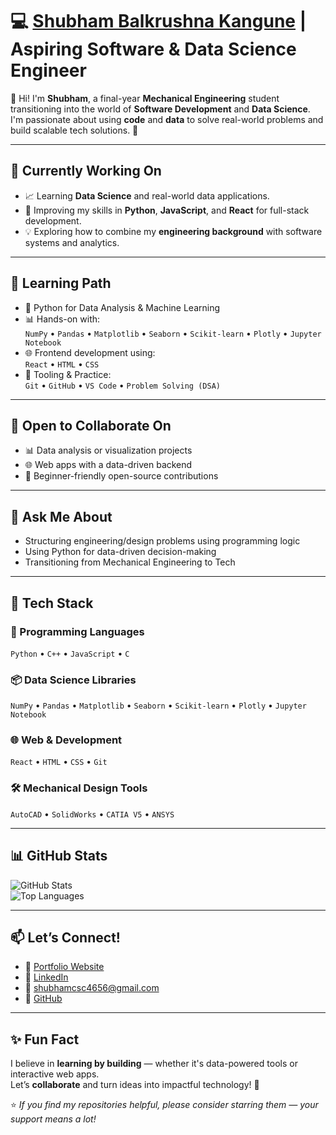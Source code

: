 # 💻 [Shubham Balkrushna Kangune](https://shubhamkangune-portfolio.vercel.app/) | Aspiring Software & Data Science Engineer

👋 Hi! I'm **Shubham**, a final-year **Mechanical Engineering** student transitioning into the world of **Software Development** and **Data Science**. I'm passionate about using **code** and **data** to solve real-world problems and build scalable tech solutions. 🚀

---

## 🔭 Currently Working On

- 📈 Learning **Data Science** and real-world data applications.
- 🧠 Improving my skills in **Python**, **JavaScript**, and **React** for full-stack development.
- 💡 Exploring how to combine my **engineering background** with software systems and analytics.

---

## 🌱 Learning Path

- 🐍 Python for Data Analysis & Machine Learning  
- 📊 Hands-on with:  
  `NumPy` • `Pandas` • `Matplotlib` • `Seaborn` • `Scikit-learn` • `Plotly` • `Jupyter Notebook`  
- 🌐 Frontend development using:  
  `React` • `HTML` • `CSS`  
- 🔧 Tooling & Practice:  
  `Git` • `GitHub` • `VS Code` • `Problem Solving (DSA)`

---

## 🤝 Open to Collaborate On

- 📊 Data analysis or visualization projects  
- 🌐 Web apps with a data-driven backend  
- 🌱 Beginner-friendly open-source contributions  

---

## 💬 Ask Me About

- Structuring engineering/design problems using programming logic  
- Using Python for data-driven decision-making  
- Transitioning from Mechanical Engineering to Tech  

---

## 🚀 Tech Stack

### 🧠 Programming Languages
`Python` • `C++` • `JavaScript` • `C`

### 📦 Data Science Libraries
`NumPy` • `Pandas` • `Matplotlib` • `Seaborn` • `Scikit-learn` • `Plotly` • `Jupyter Notebook`

### 🌐 Web & Development
`React` • `HTML` • `CSS` • `Git`

### 🛠️ Mechanical Design Tools
`AutoCAD` • `SolidWorks` • `CATIA V5` • `ANSYS`

---

## 📊 GitHub Stats

![GitHub Stats](https://github-readme-stats.vercel.app/api?username=shubhamkangune&theme=react&hide_border=false&include_all_commits=true&count_private=true)  
![Top Languages](https://github-readme-stats.vercel.app/api/top-langs/?username=shubhamkangune&theme=react&hide_border=false&layout=compact)

---

## 📫 Let’s Connect!

- 🔗 [Portfolio Website](https://shubhamkangune-portfolio.vercel.app/)  
- 🔗 [LinkedIn](https://www.linkedin.com/in/shubham-kangune-89129324b/)  
- 📧 [shubhamcsc4656@gmail.com](mailto:shubhamcsc4656@gmail.com)  
- 🐙 [GitHub](https://github.com/shubhamkangune)  

---

## ✨ Fun Fact

I believe in **learning by building** — whether it's data-powered tools or interactive web apps.  
Let’s **collaborate** and turn ideas into impactful technology! 🌟  

⭐ *If you find my repositories helpful, please consider starring them — your support means a lot!*  

